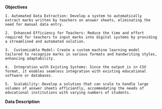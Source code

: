 **Objectives**

    1. Automated Data Extraction: Develop a system to automatically extract marks written by teachers on answer sheets, eliminating the need for manual data entry.

    2.	Enhanced Efficiency for Teachers: Reduce the time and effort required for teachers to input marks into digital systems by providing a streamlined and automated solution.

    3.	Customizable Model: Create a custom machine learning model tailored to recognize marks in various formats and handwriting styles, enhancing adaptability.

    4.	Integration with Existing Systems: Since the output is in CSV format, it enables seamless integration with existing educational software or databases.

    5.	Scalability: Develop a solution that can scale to handle large volumes of answer sheets efficiently, accommodating the needs of educational institutions with varying numbers of students.


**Data Description**


